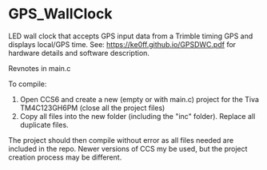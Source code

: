 # GPS_WallClock
LED wall clock that accepts GPS input data from a Trimble timing GPS and displays local/GPS time.  See: https://ke0ff.github.io/GPSDWC.pdf
for hardware details and software description.

Revnotes in main.c

To compile:
1) Open CCS6 and create a new (empty or with main.c) project for the Tiva TM4C123GH6PM (close all the project files)
2) Copy all files into the new folder (including the "inc" folder).  Replace all duplicate files.

The project should then compile without error as all files needed are included in the repo.  Newer versions of CCS my be used, but the project creation process may be different.
